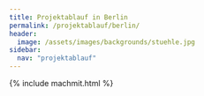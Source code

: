 ```yaml
---
title: Projektablauf in Berlin
permalink: /projektablauf/berlin/
header:
  image: /assets/images/backgrounds/stuehle.jpg
sidebar:
  nav: "projektablauf"
---
```


{% include machmit.html %}
